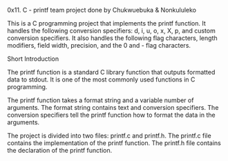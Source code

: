 0x11. C - printf
team project done by Chukwuebuka & Nonkululeko

This is a C programming project that implements the printf function. It handles the following conversion specifiers: d, i, u, o, x, X, p, and custom conversion specifiers. It also handles the following flag characters, length modifiers, field width, precision, and the 0 and - flag characters.

Short Introduction

The printf function is a standard C library function that outputs formatted data to stdout. It is one of the most commonly used functions in C programming.

The printf function takes a format string and a variable number of arguments. The format string contains text and conversion specifiers. The conversion specifiers tell the printf function how to format the data in the arguments.

The project is divided into two files: printf.c and printf.h. The printf.c file contains the implementation of the printf function. The printf.h file contains the declaration of the printf function.

